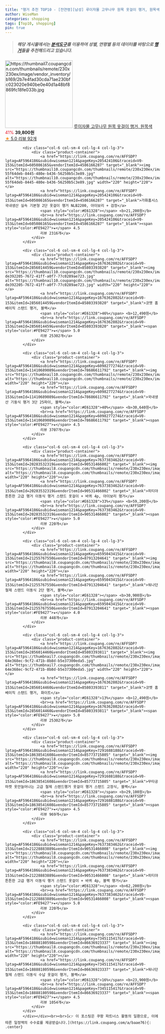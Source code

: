 ```yaml
---
title: "행거 추천 TOP10 - [전연령][남성] 루이자몰 고무나무 원목 옷걸이 행거, 원목색"
author: WiseMan
categories: shopping
tags: [Top10, shopping]
pin: true
---
```


> ##### 해당 게시물에서는 [**분석도구**](https://itemscout.io/)를 이용하여 **성별**, **연령별** 등의 데이터를 바탕으로 [**행거**](https://link.coupang.com/a/baae76)들을 추천해드리고 있습니다.
<div class="container"><div class="row">
            <div class="col-6 col-sm-4 col-lg-4 col-lg-3">
                <div class="product-container">
                    <a href="https://link.coupang.com/re/AFFSDP?lptag=AF5964186&subid=wiseman1214&pageKey=7757102809&traceid=V0-153&itemId=20932157803&vendorItemId=88767711773" target="_blank"><img src="https://thumbnail7.coupangcdn.com/thumbnails/remote/230x230ex/image/vendor_inventory/b169/2b7e4fad30cda71ae230bfc023020e940be0e40d1a48bf8869fc18fe033b.jpg" alt="https://thumbnail7.coupangcdn.com/thumbnails/remote/230x230ex/image/vendor_inventory/b169/2b7e4fad30cda71ae230bfc023020e940be0e40d1a48bf8869fc18fe033b.jpg" width="220" height="220"></a>
                    <a href="https://link.coupang.com/re/AFFSDP?lptag=AF5964186&subid=wiseman1214&pageKey=7757102809&traceid=V0-153&itemId=20932157803&vendorItemId=88767711773" target="_blank">루이자몰 고무나무 원목 옷걸이 행거, 원목색</a>
                    <span style="color:#E61328">41%</span> <b>39,800원</b>
                    <br><a href="https://link.coupang.com/re/AFFSDP?lptag=AF5964186&subid=wiseman1214&pageKey=7757102809&traceid=V0-153&itemId=20932157803&vendorItemId=88767711773" target="_blank"><span style="color:#FE9427">★</span> 5.0
                    리뷰 92개</a>
                </div>
            </div>
            
            <div class="col-6 col-sm-4 col-lg-4 col-lg-3">
                <div class="product-container">
                    <a href="https://link.coupang.com/re/AFFSDP?lptag=AF5964186&subid=wiseman1214&pageKey=205424106&traceid=V0-153&itemId=605086165&vendorItemId=4586166287" target="_blank"><img src="https://thumbnail10.coupangcdn.com/thumbnails/remote/230x230ex/image/retail/images/1754044046022039-55f64deb-8445-480e-b436-56250b5c3e89.jpg" alt="https://thumbnail10.coupangcdn.com/thumbnails/remote/230x230ex/image/retail/images/1754044046022039-55f64deb-8445-480e-b436-56250b5c3e89.jpg" width="220" height="220"></a>
                    <a href="https://link.coupang.com/re/AFFSDP?lptag=AF5964186&subid=wiseman1214&pageKey=205424106&traceid=V0-153&itemId=605086165&vendorItemId=4586166287" target="_blank">가화홈시스 국내생산 실속 기본형 2단 옷걸이 행거 NLB2200, 아이보리 + 검정</a>
                    <span style="color:#E61328"></span> <b>21,200원</b>
                    <br><a href="https://link.coupang.com/re/AFFSDP?lptag=AF5964186&subid=wiseman1214&pageKey=205424106&traceid=V0-153&itemId=605086165&vendorItemId=4586166287" target="_blank"><span style="color:#FE9427">★</span> 4.5
                    리뷰 2316개</a>
                </div>
            </div>
            
            <div class="col-6 col-sm-4 col-lg-4 col-lg-3">
                <div class="product-container">
                    <a href="https://link.coupang.com/re/AFFSDP?lptag=AF5964186&subid=wiseman1214&pageKey=1676362802&traceid=V0-153&itemId=2856014459&vendorItemId=85803393820" target="_blank"><img src="https://thumbnail10.coupangcdn.com/thumbnails/remote/230x230ex/image/retail/images/1059686086549113-de392205-7672-41ff-a0f7-77c0289ae723.jpg" alt="https://thumbnail10.coupangcdn.com/thumbnails/remote/230x230ex/image/retail/images/1059686086549113-de392205-7672-41ff-a0f7-77c0289ae723.jpg" width="220" height="220"></a>
                    <a href="https://link.coupang.com/re/AFFSDP?lptag=AF5964186&subid=wiseman1214&pageKey=1676362802&traceid=V0-153&itemId=2856014459&vendorItemId=85803393820" target="_blank">코멧 홈 베이직 스탠드 행거, 블랙</a>
                    <span style="color:#E61328">46%</span> <b>12,490원</b>
                    <br><a href="https://link.coupang.com/re/AFFSDP?lptag=AF5964186&subid=wiseman1214&pageKey=1676362802&traceid=V0-153&itemId=2856014459&vendorItemId=85803393820" target="_blank"><span style="color:#FE9427">★</span> 5.0
                    리뷰 25302개</a>
                </div>
            </div>
            
            <div class="col-6 col-sm-4 col-lg-4 col-lg-3">
                <div class="product-container">
                    <a href="https://link.coupang.com/re/AFFSDP?lptag=AF5964186&subid=wiseman1214&pageKey=6098277274&traceid=V0-153&itemId=11410689089&vendorItemId=78686611792" target="_blank"><img src="https://thumbnail10.coupangcdn.com/thumbnails/remote/230x230ex/image/rs_quotation_api/qcsuid71/3ee15a270c5d49bbb786f88ed0e7004e.jpg" alt="https://thumbnail10.coupangcdn.com/thumbnails/remote/230x230ex/image/rs_quotation_api/qcsuid71/3ee15a270c5d49bbb786f88ed0e7004e.jpg" width="220" height="220"></a>
                    <a href="https://link.coupang.com/re/AFFSDP?lptag=AF5964186&subid=wiseman1214&pageKey=6098277274&traceid=V0-153&itemId=11410689089&vendorItemId=78686611792" target="_blank">국내생산 기둥식 행거 3단 25파이, 블랙</a>
                    <span style="color:#E61328">40%</span> <b>30,640원</b>
                    <br><a href="https://link.coupang.com/re/AFFSDP?lptag=AF5964186&subid=wiseman1214&pageKey=6098277274&traceid=V0-153&itemId=11410689089&vendorItemId=78686611792" target="_blank"><span style="color:#FE9427">★</span> 4.5
                    리뷰 3707개</a>
                </div>
            </div>
            
            <div class="col-6 col-sm-4 col-lg-4 col-lg-3">
                <div class="product-container">
                    <a href="https://link.coupang.com/re/AFFSDP?lptag=AF5964186&subid=wiseman1214&pageKey=7637383462&traceid=V0-153&itemId=20283532319&vendorItemId=90531466002" target="_blank"><img src="https://thumbnail8.coupangcdn.com/thumbnails/remote/230x230ex/image/vendor_inventory/3b69/4dec7ff5c264b2414ce4eb358ee3017ace11711bbd8bf462d833cb2fe2d1.png" alt="https://thumbnail8.coupangcdn.com/thumbnails/remote/230x230ex/image/vendor_inventory/3b69/4dec7ff5c264b2414ce4eb358ee3017ace11711bbd8bf462d833cb2fe2d1.png" width="220" height="220"></a>
                    <a href="https://link.coupang.com/re/AFFSDP?lptag=AF5964186&subid=wiseman1214&pageKey=7637383462&traceid=V0-153&itemId=20283532319&vendorItemId=90531466002" target="_blank">히티야 튼튼한 고급 행거 이동식 행거 스탠드 옷걸이 + 바퀴 4p, 아이보리 행거</a>
                    <span style="color:#E61328">33%</span> <b>59,200원</b>
                    <br><a href="https://link.coupang.com/re/AFFSDP?lptag=AF5964186&subid=wiseman1214&pageKey=7637383462&traceid=V0-153&itemId=20283532319&vendorItemId=90531466002" target="_blank"><span style="color:#FE9427">★</span> 5.0
                    리뷰 220개</a>
                </div>
            </div>
            
            <div class="col-6 col-sm-4 col-lg-4 col-lg-3">
                <div class="product-container">
                    <a href="https://link.coupang.com/re/AFFSDP?lptag=AF5964186&subid=wiseman1214&pageKey=6595043415&traceid=V0-153&itemId=21255767550&vendorItemId=87913204641" target="_blank"><img src="https://thumbnail8.coupangcdn.com/thumbnails/remote/230x230ex/image/vendor_inventory/d9c2/ab26a0520c800e6c852954c40de9f6e9fcfaf409beaaf6a9ef414d54d7a9.jpg" alt="https://thumbnail8.coupangcdn.com/thumbnails/remote/230x230ex/image/vendor_inventory/d9c2/ab26a0520c800e6c852954c40de9f6e9fcfaf409beaaf6a9ef414d54d7a9.jpg" width="220" height="220"></a>
                    <a href="https://link.coupang.com/re/AFFSDP?lptag=AF5964186&subid=wiseman1214&pageKey=6595043415&traceid=V0-153&itemId=21255767550&vendorItemId=87913204641" target="_blank">워나던 철제 스탠드 이동식 2단 행거, 블랙</a>
                    <span style="color:#E61328"></span> <b>30,900원</b>
                    <br><a href="https://link.coupang.com/re/AFFSDP?lptag=AF5964186&subid=wiseman1214&pageKey=6595043415&traceid=V0-153&itemId=21255767550&vendorItemId=87913204641" target="_blank"><span style="color:#FE9427">★</span> 4.0
                    리뷰 448개</a>
                </div>
            </div>
            
            <div class="col-6 col-sm-4 col-lg-4 col-lg-3">
                <div class="product-container">
                    <a href="https://link.coupang.com/re/AFFSDP?lptag=AF5964186&subid=wiseman1214&pageKey=1676362802&traceid=V0-153&itemId=2856014460&vendorItemId=85803393811" target="_blank"><img src="https://thumbnail7.coupangcdn.com/thumbnails/remote/230x230ex/image/retail/images/671461059947498-64e368ec-9cf2-471b-8b8d-b5e37300eda5.jpg" alt="https://thumbnail7.coupangcdn.com/thumbnails/remote/230x230ex/image/retail/images/671461059947498-64e368ec-9cf2-471b-8b8d-b5e37300eda5.jpg" width="220" height="220"></a>
                    <a href="https://link.coupang.com/re/AFFSDP?lptag=AF5964186&subid=wiseman1214&pageKey=1676362802&traceid=V0-153&itemId=2856014460&vendorItemId=85803393811" target="_blank">코멧 홈 베이직 스탠드 행거, 화이트</a>
                    <span style="color:#E61328">13%</span> <b>12,490원</b>
                    <br><a href="https://link.coupang.com/re/AFFSDP?lptag=AF5964186&subid=wiseman1214&pageKey=1676362802&traceid=V0-153&itemId=2856014460&vendorItemId=85803393811" target="_blank"><span style="color:#FE9427">★</span> 5.0
                    리뷰 25302개</a>
                </div>
            </div>
            
            <div class="col-6 col-sm-4 col-lg-4 col-lg-3">
                <div class="product-container">
                    <a href="https://link.coupang.com/re/AFFSDP?lptag=AF5964186&subid=wiseman1214&pageKey=7291688188&traceid=V0-153&itemId=18638541608&vendorItemId=85773715805" target="_blank"><img src="https://thumbnail8.coupangcdn.com/thumbnails/remote/230x230ex/image/vendor_inventory/1d13/371bb45426b945536c8a30455271d6c7497dcaa1a6ab1644e7fafbbeec95.jpg" alt="https://thumbnail8.coupangcdn.com/thumbnails/remote/230x230ex/image/vendor_inventory/1d13/371bb45426b945536c8a30455271d6c7497dcaa1a6ab1644e7fafbbeec95.jpg" width="220" height="220"></a>
                    <a href="https://link.coupang.com/re/AFFSDP?lptag=AF5964186&subid=wiseman1214&pageKey=7291688188&traceid=V0-153&itemId=18638541608&vendorItemId=85773715805" target="_blank">무타공마켓 옷안늘어나는 고급 철제 스탠드행거 옷걸이 행거 스탠드 고정식, 블랙</a>
                    <span style="color:#E61328"></span> <b>29,100원</b>
                    <br><a href="https://link.coupang.com/re/AFFSDP?lptag=AF5964186&subid=wiseman1214&pageKey=7291688188&traceid=V0-153&itemId=18638541608&vendorItemId=85773715805" target="_blank"><span style="color:#FE9427">★</span> 4.5
                    리뷰 969개</a>
                </div>
            </div>
            
            <div class="col-6 col-sm-4 col-lg-4 col-lg-3">
                <div class="product-container">
                    <a href="https://link.coupang.com/re/AFFSDP?lptag=AF5964186&subid=wiseman1214&pageKey=7637383462&traceid=V0-153&itemId=21228883889&vendorItemId=90531466008" target="_blank"><img src="https://thumbnail8.coupangcdn.com/thumbnails/remote/230x230ex/image/vendor_inventory/f090/7911143e861cf8370f0f4daaf9a537108acfc4a0f71ba6eb62e27e656c31.png" alt="https://thumbnail8.coupangcdn.com/thumbnails/remote/230x230ex/image/vendor_inventory/f090/7911143e861cf8370f0f4daaf9a537108acfc4a0f71ba6eb62e27e656c31.png" width="220" height="220"></a>
                    <a href="https://link.coupang.com/re/AFFSDP?lptag=AF5964186&subid=wiseman1214&pageKey=7637383462&traceid=V0-153&itemId=21228883889&vendorItemId=90531466008" target="_blank">히티야 튼튼한 고급 행거 이동식 행거 스탠드 옷걸이 + 바퀴 4p, 블랙 행거</a>
                    <span style="color:#E61328"></span> <b>62,200원</b>
                    <br><a href="https://link.coupang.com/re/AFFSDP?lptag=AF5964186&subid=wiseman1214&pageKey=7637383462&traceid=V0-153&itemId=21228883889&vendorItemId=90531466008" target="_blank"><span style="color:#FE9427">★</span> 5.0
                    리뷰 220개</a>
                </div>
            </div>
            
            <div class="col-6 col-sm-4 col-lg-4 col-lg-3">
                <div class="product-container">
                    <a href="https://link.coupang.com/re/AFFSDP?lptag=AF5964186&subid=wiseman1214&pageKey=7345115417&traceid=V0-153&itemId=18888180598&vendorItemId=86636923337" target="_blank"><img src="https://thumbnail8.coupangcdn.com/thumbnails/remote/230x230ex/image/vendor_inventory/1ae0/a15f916c8d6b06daa3cdcfcc982ed8da5701dbfd701e31c4ecc5f6b1f8ca.png" alt="https://thumbnail8.coupangcdn.com/thumbnails/remote/230x230ex/image/vendor_inventory/1ae0/a15f916c8d6b06daa3cdcfcc982ed8da5701dbfd701e31c4ecc5f6b1f8ca.png" width="220" height="220"></a>
                    <a href="https://link.coupang.com/re/AFFSDP?lptag=AF5964186&subid=wiseman1214&pageKey=7345115417&traceid=V0-153&itemId=18888180598&vendorItemId=86636923337" target="_blank">워나던 철제 스탠드 이동식 수납 옷걸이 행거, 블랙</a>
                    <span style="color:#E61328">16%</span> <b>23,900원</b>
                    <br><a href="https://link.coupang.com/re/AFFSDP?lptag=AF5964186&subid=wiseman1214&pageKey=7345115417&traceid=V0-153&itemId=18888180598&vendorItemId=86636923337" target="_blank"><span style="color:#FE9427">★</span> 4.5
                    리뷰 1054개</a>
                </div>
            </div>
            </div></div><br><br>[👉 이 포스팅은 쿠팡 파트너스 활동의 일환으로, 이에 따른 일정액의 수수료를 제공받습니다.](https://link.coupang.com/a/baae76){: .center}